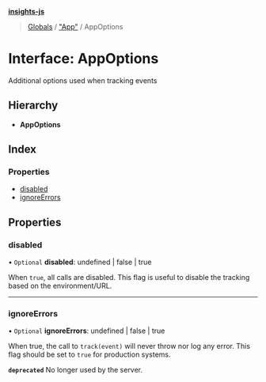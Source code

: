 **[insights-js](../README.md)**

> [Globals](../globals.md) / ["App"](../modules/_app_.md) / AppOptions

# Interface: AppOptions

Additional options used when tracking events

## Hierarchy

* **AppOptions**

## Index

### Properties

* [disabled](_app_.appoptions.md#disabled)
* [ignoreErrors](_app_.appoptions.md#ignoreerrors)

## Properties

### disabled

• `Optional` **disabled**: undefined \| false \| true

When `true`, all calls are disabled.
This flag is useful to disable the tracking based on the environment/URL.

___

### ignoreErrors

• `Optional` **ignoreErrors**: undefined \| false \| true

When true, the call to `track(event)` will never throw nor log any error.
This flag should be set to `true` for production systems.

**`deprecated`** No longer used by the server.
